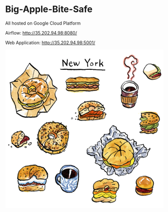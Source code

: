 # Big-Apple-Bite-Safe

All hosted on Google Cloud Platform

Airflow:
http://35.202.94.98:8080/

Web Application:
http://35.202.94.98:5001/

![apple](static/food.webp)

